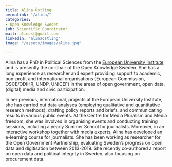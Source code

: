 ```yaml
---
title: Alina Östling
permalink: "/alina/"
categories:
- Open Knowledge Sweden
job: Scientific Coordinator
mail: alinost@gmail.com
linkedin: 'alinaostling'
image: "/assets/images/alina.jpg"

---
```

Alina has a PhD in Political Sciences from the [European University Institute](http://www.eui.eu) and is presently the co-chair of the Open Knowledge Sweden. She has a long experience as researcher and expert providing support to academic, non-profit and international organisations (European Commission, OSCE/ODIHR, UNDP, UNICEF) in the areas of open government, open data, (digital) media and civic participation.

In her previous, international, projects at the European University Institute, she has carried out data analyses (employing qualitative and quantitative research methods), drafting policy reports and briefs, and communicating results in various public events. At the Centre for Media Pluralism and Media freedom, she was involved in organising events and conducting training sessions, including a yearly Summer School for journalists. Moreover, in an interactive workshop together with media experts, Alina has developed an e-learning course for journalists. She has been working as researcher for the Open Government Partnership, evaluating Sweden’s progress on open data and digitisation between 2013-2019. She recently co-authored a report on open data and political integrity in Sweden, also focusing on procurement data.
